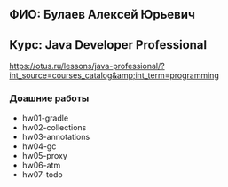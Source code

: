 ## ФИО: Булаев Алексей Юрьевич
## Курс: Java Developer Professional
https://otus.ru/lessons/java-professional/?int_source=courses_catalog&amp;int_term=programming

### Доашние работы
* hw01-gradle
* hw02-collections
* hw03-annotations
* hw04-gc
* hw05-proxy
* hw06-atm
* hw07-todo
